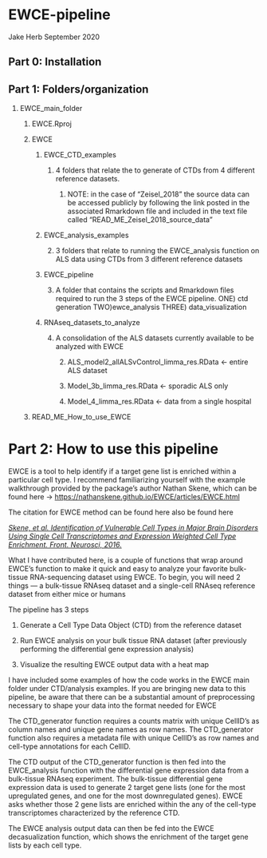 # EWCE-pipeline
Jake Herb September 2020

## Part 0: Installation

## Part 1: Folders/organization

1.  EWCE\_main\_folder
    
    1.  EWCE.Rproj
    
    2.  EWCE
        
        1.  EWCE\_CTD\_examples
            
            1.  4 folders that relate the to generate of CTDs from 4
                different reference datasets.
                
                1.  NOTE: in the case of “Zeisel\_2018” the source data
                    can be accessed publicly by following the link
                    posted in the associated Rmarkdown file and included
                    in the text file called
                    “READ\_ME\_Zeisel\_2018\_source\_data”
        
        2.  EWCE\_analysis\_examples
            
            2.  3 folders that relate to running the EWCE\_analysis
                function on ALS data using CTDs from 3 different
                reference datasets
        
        3.  EWCE\_pipeline
            
            3.  A folder that contains the scripts and Rmarkdown files
                required to run the 3 steps of the EWCE pipeline. ONE)
                ctd generation TWO)ewce\_analysis THREE)
                data\_visualization
        
        4.  RNAseq\_datasets\_to\_analyze
            
            4.  A consolidation of the ALS datasets currently available
                to be analyzed with EWCE
                
                2.  ALS\_model2\_allALSvControl\_limma\_res.RData \<-
                    entire ALS dataset
                
                3.  Model\_3b\_limma\_res.RData \<- sporadic ALS only
                
                4.  Model\_4\_limma\_res.RData \<- data from a single
                    hospital
    
    3.  READ\_ME\_How\_to\_use\_EWCE

# Part 2: How to use this pipeline

EWCE is a tool to help identify if a target gene list is enriched within
a particular cell type. I recommend familiarizing yourself with the
example walkthrough provided by the package’s author Nathan Skene, which
can be found here -\>
<https://nathanskene.github.io/EWCE/articles/EWCE.html>

The citation for EWCE method can be found here also be found here

[*Skene, et al. Identification of Vulnerable Cell Types in Major Brain
Disorders Using Single Cell Transcriptomes and Expression Weighted Cell
Type Enrichment. Front.
Neurosci, 2016.*](https://www.frontiersin.org/articles/10.3389/fnins.2016.00016/full)

What I have contributed here, is a couple of functions that wrap around
EWCE’s function to make it quick and easy to analyze your favorite
bulk-tissue RNA-sequencing dataset using EWCE. To begin, you will need 2
things — a bulk-tissue RNAseq dataset and a single-cell RNAseq reference
dataset from either mice or humans

The pipeline has 3 steps

1)  Generate a Cell Type Data Object (CTD) from the reference dataset

2)  Run EWCE analysis on your bulk tissue RNA dataset (after previously
    performing the differential gene expression analysis)

3)  Visualize the resulting EWCE output data with a heat map

I have included some examples of how the code works in the EWCE main
folder under CTD/analysis examples. If you are bringing new data to this
pipeline, be aware that there can be a substantial amount of
preprocessing necessary to shape your data into the format needed for
EWCE

The CTD\_generator function requires a counts matrix with unique
CellID’s as column names and unique gene names as row names. The
CTD\_generator function also requires a metadata file with unique
CellID’s as row names and cell-type annotations for each CellID.

The CTD output of the CTD\_generator function is then fed into the
EWCE\_analysis function with the differential gene expression data from
a bulk-tissue RNAseq experiment. The bulk-tissue differential gene
expression data is used to generate 2 target gene lists (one for the
most upregulated genes, and one for the most downregulated genes). EWCE
asks whether those 2 gene lists are enriched within the any of the
cell-type transcriptomes characterized by the reference CTD.

The EWCE analysis output data can then be fed into the EWCE
decasualization function, which shows the enrichment of the target gene
lists by each cell type.
